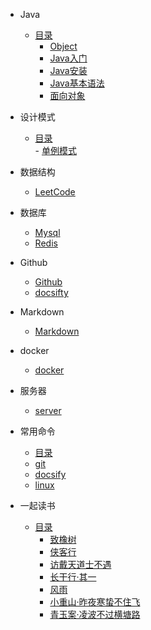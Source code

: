 - Java


  - [目录](java/Java基础知识.md)
 	 - [Object](java/Java基础知识之Object.md)
 	 - [Java入门](java/Java基础知识之Java入门.md)
 	 - [Java安装](java/Java基础知识之Java安装.md)
 	 - [Java基本语法](java/Java基础知识之Java基本语法.md)
 	 - [面向对象](java/Java基础知识之类与对象.md)

- 设计模式
  - [目录](javaDesign/java设计模式.md)  
		- [单例模式](javaDesign/singleton.md)


- 数据结构

  - [LeetCode](DataStructure/LeetCode.md)

- 数据库
	- [Mysql](Database/mysql.md)
	- [Redis](Database/Redis.md)
- Github
	- [Github](github/github.md)
	- [docsifty](github/docsify.md)
- Markdown
    - [Markdown](Markdown/Markdown.md)
- docker
	- [docker](docker/docker.md)
- 服务器
	- [server](server/server.md)
- 常用命令
	- [目录](command/catalog.md)
	- [git](command/git_command.md)
	- [docsify](command/docsify.md)
	- [linux](command/linux.md)
- 一起读书
	- [目录](book/Catalog.md)   
		- [致橡树](book/致橡树.md)
		- [侠客行](book/侠客行.md)
		- [访戴天道士不遇](book/访戴天道士不遇.md)
		- [长干行·其一](book/长干行·其一.md)
		- [风雨](book/风雨.md)
		- [小重山·昨夜寒蛰不住飞](book/小重山·昨夜寒蛰不住飞.md)
		- [青玉案·凌波不过横塘路](book/青玉案·凌波不过横塘路.md)